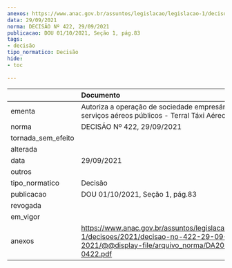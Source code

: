 ```yaml
---
anexos: https://www.anac.gov.br/assuntos/legislacao/legislacao-1/decisoes/2021/decisao-no-422-29-09-2021/@@display-file/arquivo_norma/DA2021-0422.pdf
data: 29/09/2021
norma: DECISÃO Nº 422, 29/09/2021
publicacao: DOU 01/10/2021, Seção 1, pág.83
tags:
- decisão
tipo_normatico: Decisão
hide: 
- toc 
 
---
```


|                    | Documento                                                                                                                                     |
|:-------------------|:----------------------------------------------------------------------------------------------------------------------------------------------|
| ementa             | Autoriza a operação de sociedade empresária de serviços aéreos públicos - Terral Táxi Aéreo Ltda.                                             |
| norma              | DECISÃO Nº 422, 29/09/2021                                                                                                                    |
| tornada_sem_efeito |                                                                                                                                               |
| alterada           |                                                                                                                                               |
| data               | 29/09/2021                                                                                                                                    |
| outros             |                                                                                                                                               |
| tipo_normatico     | Decisão                                                                                                                                       |
| publicacao         | DOU 01/10/2021, Seção 1, pág.83                                                                                                               |
| revogada           |                                                                                                                                               |
| em_vigor           |                                                                                                                                               |
| anexos             | https://www.anac.gov.br/assuntos/legislacao/legislacao-1/decisoes/2021/decisao-no-422-29-09-2021/@@display-file/arquivo_norma/DA2021-0422.pdf |